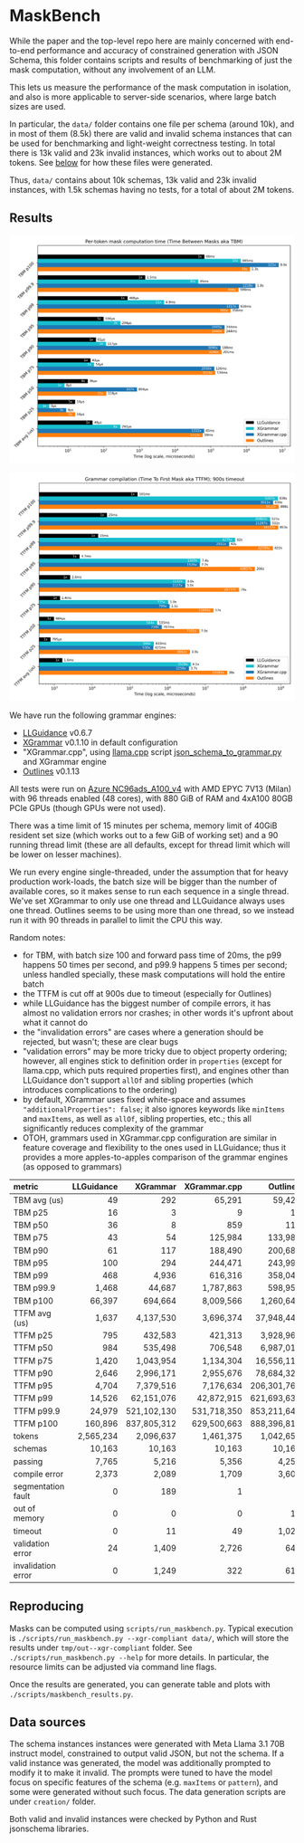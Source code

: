 # MaskBench

While the paper and the top-level repo here are mainly concerned with end-to-end performance and accuracy of
constrained generation with JSON Schema, this folder contains scripts and results
of benchmarking of just the mask computation, without any involvement of an LLM.

This lets us measure the performance of the mask computation in isolation, and also
is more applicable to server-side scenarios, where large batch sizes are used.

In particular, the `data/` folder contains one file per schema (around 10k),
and in most of them (8.5k) there are valid and invalid schema instances that can be used for
benchmarking and light-weight correctness testing.
In total there is 13k valid and 23k invalid instances, which works out to about 2M tokens.
See [below](#data-sources) for how these files were generated.

Thus, `data/` contains about 10k schemas, 13k valid and 23k invalid instances,
with 1.5k schemas having no tests,
for a total of about 2M tokens.

## Results

<p align="center">
    <img src="plots/tbm.png" />
</p>

<p align="center">
    <img src="plots/ttfm.png" />
</p>

We have run the following grammar engines:

- [LLGuidance](https://github.com/guidance-ai/llguidance) v0.6.7
- [XGrammar](https://github.com/mlc-ai/xgrammar) v0.1.10 in default configuration
- "XGrammar.cpp", using [llama.cpp](https://github.com/ggerganov/llama.cpp) script [json_schema_to_grammar.py](https://github.com/ggerganov/llama.cpp/blob/master/examples/json_schema_to_grammar.py) and XGrammar engine
- [Outlines](https://github.com/dottxt-ai/outlines) v0.1.13

All tests were run on
[Azure NC96ads_A100_v4](https://learn.microsoft.com/en-us/azure/virtual-machines/sizes/gpu-accelerated/nca100v4-series?tabs=sizebasic)
with AMD EPYC 7V13 (Milan) with 96 threads enabled (48 cores),
with 880 GiB of RAM and 4xA100 80GB PCIe GPUs (though GPUs were not used).

There was a time limit of 15 minutes per schema,
memory limit of 40GiB resident set size (which works out to a few GiB of working set)
and a 90 running thread limit (these are all defaults, except for thread limit which
will be lower on lesser machines).

We run every engine single-threaded, under the assumption that for heavy
production work-loads, the batch size will be bigger than the number of
available cores, so it makes sense to run each sequence in a single thread.
We've set XGrammar to only use one thread and LLGuidance always uses one thread.
Outlines seems to be using more than one thread, so we instead run it with 90
threads in parallel to limit the CPU this way.

Random notes:

- for TBM, with batch size 100 and forward pass time of 20ms, the p99 happens 50 times per second,
  and p99.9 happens 5 times per second; unless handled specially, these mask computations
  will hold the entire batch
- the TTFM is cut off at 900s due to timeout (especially for Outlines)
- while LLGuidance has the biggest number of compile errors,
  it has almost no validation errors nor crashes;
  in other words it's upfront about what it cannot do
- the "invalidation errors" are cases where a generation should be rejected,
  but wasn't; these are clear bugs
- "validation errors" may be more tricky due to object property ordering;
  however, all engines stick to definition order in `properties`
  (except for llama.cpp, which puts required properties first),
  and engines other than LLGuidance don't support `allOf` and sibling properties
  (which introduces complications to the ordering)
- by default, XGrammar uses fixed white-space and assumes `"additionalProperties": false`;
  it also ignores keywords like `minItems` and `maxItems`, as well as `allOf`, sibling properties, etc.;
  this all significantly reduces complexity of the grammar
- OTOH, grammars used in XGrammar.cpp configuration are similar in feature coverage
  and flexibility to the ones used in LLGuidance; thus it provides a more
  apples-to-apples comparison of the grammar engines (as opposed to grammars)



<!-- GEN-BEGIN -->
| metric             | LLGuidance |    XGrammar | XGrammar.cpp |    Outlines |
|:-------------------|-----------:|------------:|-------------:|------------:|
| TBM avg (us)       |         49 |         292 |       65,291 |      59,420 |
| TBM p25            |         16 |           3 |            9 |          16 |
| TBM p50            |         36 |           8 |          859 |         118 |
| TBM p75            |         43 |          54 |      125,984 |     133,981 |
| TBM p90            |         61 |         117 |      188,490 |     200,689 |
| TBM p95            |        100 |         294 |      244,471 |     243,995 |
| TBM p99            |        468 |       4,936 |      616,316 |     358,041 |
| TBM p99.9          |      1,468 |      44,687 |    1,787,863 |     598,956 |
| TBM p100           |     66,397 |     694,664 |    8,009,566 |   1,260,641 |
| TTFM avg (us)      |      1,637 |   4,137,530 |    3,696,374 |  37,948,447 |
| TTFM p25           |        795 |     432,583 |      421,313 |   3,928,969 |
| TTFM p50           |        984 |     535,498 |      706,548 |   6,987,012 |
| TTFM p75           |      1,420 |   1,043,954 |    1,134,304 |  16,556,110 |
| TTFM p90           |      2,646 |   2,996,171 |    2,955,676 |  78,684,322 |
| TTFM p95           |      4,704 |   7,379,516 |    7,176,634 | 206,301,765 |
| TTFM p99           |     14,526 |  62,151,076 |   42,872,915 | 621,693,634 |
| TTFM p99.9         |     24,979 | 521,102,130 |  531,718,350 | 853,211,644 |
| TTFM p100          |    160,896 | 837,805,312 |  629,500,663 | 888,396,817 |
| tokens             |  2,565,234 |   2,096,637 |    1,461,375 |   1,042,656 |
| schemas            |     10,163 |      10,163 |       10,163 |      10,163 |
| passing            |      7,765 |       5,216 |        5,356 |       4,259 |
| compile error      |      2,373 |       2,089 |        1,709 |       3,608 |
| segmentation fault |          0 |         189 |            1 |           0 |
| out of memory      |          0 |           0 |            0 |          13 |
| timeout            |          0 |          11 |           49 |       1,020 |
| validation error   |         24 |       1,409 |        2,726 |         649 |
| invalidation error |          0 |       1,249 |          322 |         614 |
<!-- GEN-END -->

## Reproducing

Masks can be computed using `scripts/run_maskbench.py`.
Typical execution is `./scripts/run_maskbench.py --xgr-compliant data/`,
which will store the results under `tmp/out--xgr-compliant` folder.
See `./scripts/run_maskbench.py --help` for more details.
In particular, the resource limits can be adjusted via command line flags.

Once the results are generated, you can generate table and plots with
`./scripts/maskbench_results.py`.

## Data sources

The schema instances instances were generated with Meta Llama 3.1 70B instruct model,
constrained to output valid JSON, but not the schema.
If a valid instance was generated, the model was additionally prompted to
modify it to make it invalid.
The prompts were tuned to have the model focus on specific features
of the schema (e.g. `maxItems` or `pattern`),
and some were generated without such focus.
The data generation scripts are under `creation/` folder.

Both valid and invalid instances were checked by Python and Rust jsonschema libraries.
